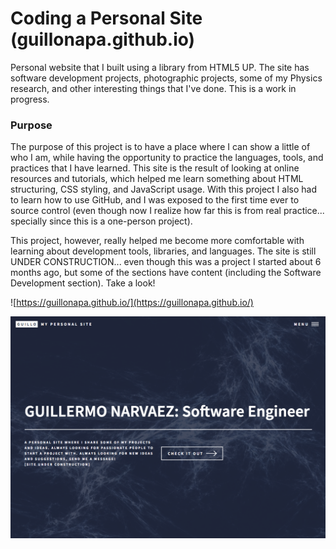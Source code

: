 # Coding a Personal Site (guillonapa.github.io)

Personal website that I built using a library from HTML5 UP. The site has software development projects, photographic projects, some of my Physics research, and other interesting things that I've done. This is a work in progress.

### Purpose

The purpose of this project is to have a place where I can show a little of who I am, while having the opportunity to practice the languages, tools, and practices that I have learned. This site is the result of looking at online resources and tutorials, which helped me learn something about HTML structuring, CSS styling, and JavaScript usage. With this project I also had to learn how to use GitHub, and I was exposed to the first time ever to source control (even though now I realize how far this is from real practice... specially since this is a one-person project).

This project, however, really helped me become more comfortable with learning about development tools, libraries, and languages. The site is still UNDER CONSTRUCTION... even though this was a project I started about 6 months ago, but some of the sections have content (including the Software Development section). Take a look!

![https://guillonapa.github.io/](https://guillonapa.github.io/)

![picture](images/personal-website.png)
